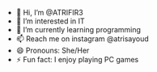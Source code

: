 - 👋 Hi, I’m @ATRIFIR3
- 👀 I’m interested in IT
- 🌱 I’m currently learning programming
- 📫 Reach me on instagram @atrisayoud
- 😄 Pronouns: She/Her
- ⚡ Fun fact: I enjoy playing PC games

<!---
ATRIFIR3/ATRIFIR3 is a ✨ special ✨ repository because its `README.md` (this file) appears on your GitHub profile.
You can click the Preview link to take a look at your changes.
--->
